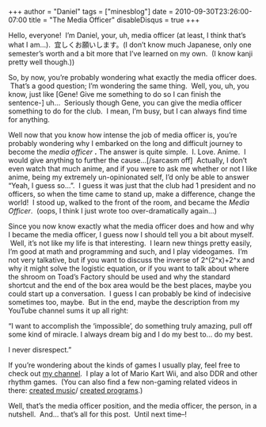 +++
author = "Daniel"
tags = ["minesblog"]
date = 2010-09-30T23:26:00-07:00
title = "The Media Officer"
disableDisqus = true
+++

Hello, everyone!  I’m Daniel, your, uh, media officer (at least, I think that’s what I am…).  宜しくお願いします。(I don’t know much Japanese, only one semester’s worth and a bit more that I’ve learned on my own.  (I know kanji pretty well though.))

So, by now, you’re probably wondering what exactly the media officer does.  That’s a good question; I’m wondering the same thing.  Well, you, uh, you know, just like [Gene! Give me something to do so I can finish the sentence-] uh…  Seriously though Gene, you can give the media officer something to do for the club.  I mean, I’m busy, but I can always find time for anything.

Well now that you know how intense the job of media officer is, you’re probably wondering why I embarked on the long and difficult journey to become the _media officer_ **.** The answer is quite simple.  I. Love. Anime.  I would give anything to further the cause…[/sarcasm off]  Actually, I don’t even watch that much anime, and if you were to ask me whether or not I like anime, being my extremely un-opinionated self, I’d only be able to answer “Yeah, I guess so…”.  I guess it was just that the club had 1 president and no officers, so when the time came to stand up, make a difference, change the world!  I stood up, walked to the front of the room, and became the _Media Officer_.  (oops, I think I just wrote too over-dramatically again…)

Since you now know exactly what the media officer does and how and why I became the media officer, I guess now I should tell you a bit about myself.  Well, it’s not like my life is that interesting.  I learn new things pretty easily, I’m good at math and programming and such, and I play videogames.  I’m not very talkative, but if you want to discuss the inverse of 2^(2^x)+2^x and why it might solve the logistic equation, or if you want to talk about where the shroom on Toad’s Factory should be used and why the standard shortcut and the end of the box area would be the best places, maybe you could start up a conversation.  I guess I can probably be kind of indecisive sometimes too, maybe.  But in the end, maybe the description from my YouTube channel sums it up all right:

“I want to accomplish the ‘impossible’, do something truly amazing, pull off some kind of miracle. I always dream big and I do my best to… do my best.

I never disrespect.”

If you’re wondering about the kinds of games I usually play, feel free to check out [my channel](http://www.youtube.com/user/DdRMaSTeRDan).  I play a lot of Mario Kart Wii, and also DDR and other rhythm games.  (You can also find a few non-gaming related videos in there: [created music](http://www.youtube.com/watch?v=-XGAh2dT4Ng)/ [created programs](http://www.youtube.com/watch?v=jvzaH39NpPM).)

Well, that’s the media officer position, and the media officer, the person, in a nutshell.  And… that’s all for this post.  Until next time–!
